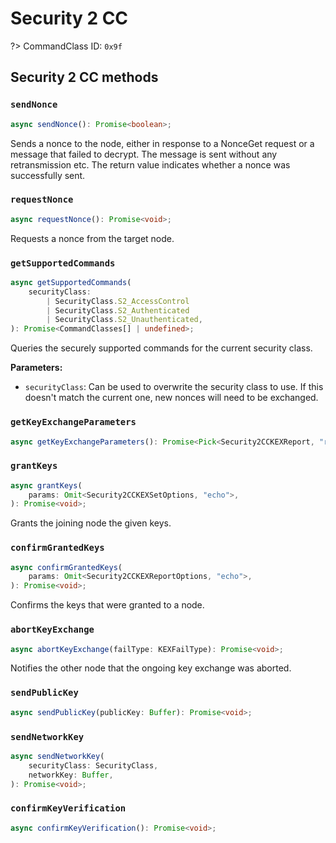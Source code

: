# Security 2 CC

?> CommandClass ID: `0x9f`

## Security 2 CC methods

### `sendNonce`

```ts
async sendNonce(): Promise<boolean>;
```

Sends a nonce to the node, either in response to a NonceGet request or a message that failed to decrypt. The message is sent without any retransmission etc.
The return value indicates whether a nonce was successfully sent.

### `requestNonce`

```ts
async requestNonce(): Promise<void>;
```

Requests a nonce from the target node.

### `getSupportedCommands`

```ts
async getSupportedCommands(
	securityClass:
		| SecurityClass.S2_AccessControl
		| SecurityClass.S2_Authenticated
		| SecurityClass.S2_Unauthenticated,
): Promise<CommandClasses[] | undefined>;
```

Queries the securely supported commands for the current security class.

**Parameters:**

-   `securityClass`: Can be used to overwrite the security class to use. If this doesn't match the current one, new nonces will need to be exchanged.

### `getKeyExchangeParameters`

```ts
async getKeyExchangeParameters(): Promise<Pick<Security2CCKEXReport, "requestCSA" | "echo" | "supportedKEXSchemes" | "supportedECDHProfiles" | "requestedKeys"> | undefined>;
```

### `grantKeys`

```ts
async grantKeys(
	params: Omit<Security2CCKEXSetOptions, "echo">,
): Promise<void>;
```

Grants the joining node the given keys.

### `confirmGrantedKeys`

```ts
async confirmGrantedKeys(
	params: Omit<Security2CCKEXReportOptions, "echo">,
): Promise<void>;
```

Confirms the keys that were granted to a node.

### `abortKeyExchange`

```ts
async abortKeyExchange(failType: KEXFailType): Promise<void>;
```

Notifies the other node that the ongoing key exchange was aborted.

### `sendPublicKey`

```ts
async sendPublicKey(publicKey: Buffer): Promise<void>;
```

### `sendNetworkKey`

```ts
async sendNetworkKey(
	securityClass: SecurityClass,
	networkKey: Buffer,
): Promise<void>;
```

### `confirmKeyVerification`

```ts
async confirmKeyVerification(): Promise<void>;
```
